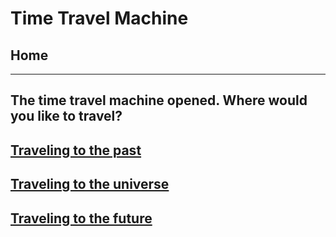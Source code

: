 # Time Travel Machine
## Home 
---
## The time travel machine opened. Where would you like to travel?
## [Traveling to the past](past/year.html) 
## [Traveling to the universe](../universe/year.html)
## [Traveling to the future](future/year.html)
